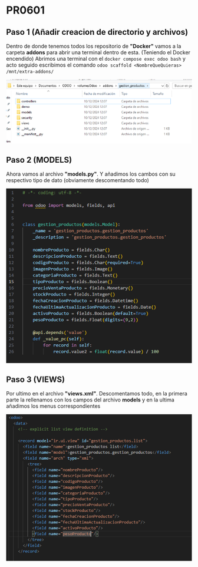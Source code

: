 # **PR0601**

## Paso 1 (Añadir creacion de directorio y archivos)
Dentro de donde tenemos todos los repositorio de **"Docker"** vamos a la carpeta **addons** para abrir una terminal dentro de esta.
(Teniendo el Docker encendido) Abrimos una terminal con el `docker compose exec odoo bash` y acto seguido escribimos el comando `odoo scaffold <NombreQueQuieras> /mnt/extra-addons/`

![Imagen](Captura1.png)

## Paso 2 (MODELS)

Ahora vamos al archivo **"models.py"**. Y añadimos los cambos con su respectivo tipo de dato (obviamente descomentando todo)

![Imagen](Captura2.png)

## Paso 3 (VIEWS)

Por ultimo en el archivo **"views.xml"**. Descomentamos todo, en la primera parte la rellenamos con los campos del archivo **models** y en la ultima añadimos los menus correspondientes

![Imagen](Captura3.png)
